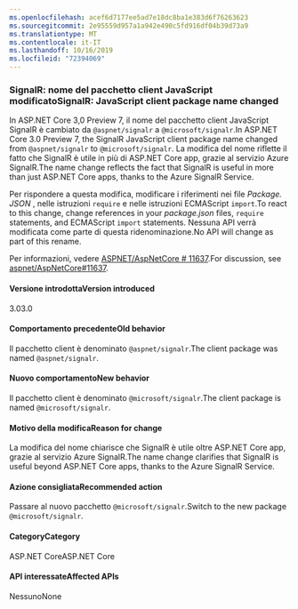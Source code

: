 ```yaml
---
ms.openlocfilehash: acef6d7177ee5ad7e18dc8ba1e383d6f76263623
ms.sourcegitcommit: 2e95559d957a1a942e490c5fd916df04b39d73a9
ms.translationtype: MT
ms.contentlocale: it-IT
ms.lasthandoff: 10/16/2019
ms.locfileid: "72394069"
---
```

### <a name="signalr-javascript-client-package-name-changed"></a><span data-ttu-id="6412c-101">SignalR: nome del pacchetto client JavaScript modificato</span><span class="sxs-lookup"><span data-stu-id="6412c-101">SignalR: JavaScript client package name changed</span></span>

<span data-ttu-id="6412c-102">In ASP.NET Core 3,0 Preview 7, il nome del pacchetto client JavaScript SignalR è cambiato da `@aspnet/signalr` a `@microsoft/signalr`.</span><span class="sxs-lookup"><span data-stu-id="6412c-102">In ASP.NET Core 3.0 Preview 7, the SignalR JavaScript client package name changed from `@aspnet/signalr` to `@microsoft/signalr`.</span></span> <span data-ttu-id="6412c-103">La modifica del nome riflette il fatto che SignalR è utile in più di ASP.NET Core app, grazie al servizio Azure SignalR.</span><span class="sxs-lookup"><span data-stu-id="6412c-103">The name change reflects the fact that SignalR is useful in more than just ASP.NET Core apps, thanks to the Azure SignalR Service.</span></span>

<span data-ttu-id="6412c-104">Per rispondere a questa modifica, modificare i riferimenti nei file *Package. JSON* , nelle istruzioni `require` e nelle istruzioni ECMAScript `import`.</span><span class="sxs-lookup"><span data-stu-id="6412c-104">To react to this change, change references in your *package.json* files, `require` statements, and ECMAScript `import` statements.</span></span> <span data-ttu-id="6412c-105">Nessuna API verrà modificata come parte di questa ridenominazione.</span><span class="sxs-lookup"><span data-stu-id="6412c-105">No API will change as part of this rename.</span></span>

<span data-ttu-id="6412c-106">Per informazioni, vedere [ASPNET/AspNetCore # 11637](https://github.com/aspnet/AspNetCore/issues/11637).</span><span class="sxs-lookup"><span data-stu-id="6412c-106">For discussion, see [aspnet/AspNetCore#11637](https://github.com/aspnet/AspNetCore/issues/11637).</span></span>

#### <a name="version-introduced"></a><span data-ttu-id="6412c-107">Versione introdotta</span><span class="sxs-lookup"><span data-stu-id="6412c-107">Version introduced</span></span>

<span data-ttu-id="6412c-108">3.0</span><span class="sxs-lookup"><span data-stu-id="6412c-108">3.0</span></span>

#### <a name="old-behavior"></a><span data-ttu-id="6412c-109">Comportamento precedente</span><span class="sxs-lookup"><span data-stu-id="6412c-109">Old behavior</span></span>

<span data-ttu-id="6412c-110">Il pacchetto client è denominato `@aspnet/signalr`.</span><span class="sxs-lookup"><span data-stu-id="6412c-110">The client package was named `@aspnet/signalr`.</span></span>

#### <a name="new-behavior"></a><span data-ttu-id="6412c-111">Nuovo comportamento</span><span class="sxs-lookup"><span data-stu-id="6412c-111">New behavior</span></span>

<span data-ttu-id="6412c-112">Il pacchetto client è denominato `@microsoft/signalr`.</span><span class="sxs-lookup"><span data-stu-id="6412c-112">The client package is named `@microsoft/signalr`.</span></span>

#### <a name="reason-for-change"></a><span data-ttu-id="6412c-113">Motivo della modifica</span><span class="sxs-lookup"><span data-stu-id="6412c-113">Reason for change</span></span>

<span data-ttu-id="6412c-114">La modifica del nome chiarisce che SignalR è utile oltre ASP.NET Core app, grazie al servizio Azure SignalR.</span><span class="sxs-lookup"><span data-stu-id="6412c-114">The name change clarifies that SignalR is useful beyond ASP.NET Core apps, thanks to the Azure SignalR Service.</span></span>

#### <a name="recommended-action"></a><span data-ttu-id="6412c-115">Azione consigliata</span><span class="sxs-lookup"><span data-stu-id="6412c-115">Recommended action</span></span>

<span data-ttu-id="6412c-116">Passare al nuovo pacchetto `@microsoft/signalr`.</span><span class="sxs-lookup"><span data-stu-id="6412c-116">Switch to the new package `@microsoft/signalr`.</span></span>

#### <a name="category"></a><span data-ttu-id="6412c-117">Category</span><span class="sxs-lookup"><span data-stu-id="6412c-117">Category</span></span>

<span data-ttu-id="6412c-118">ASP.NET Core</span><span class="sxs-lookup"><span data-stu-id="6412c-118">ASP.NET Core</span></span>

#### <a name="affected-apis"></a><span data-ttu-id="6412c-119">API interessate</span><span class="sxs-lookup"><span data-stu-id="6412c-119">Affected APIs</span></span>

<span data-ttu-id="6412c-120">Nessuno</span><span class="sxs-lookup"><span data-stu-id="6412c-120">None</span></span>

<!-- 

#### Affected APIs

Not detectable via API analysis

-->
